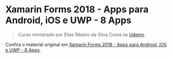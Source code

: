 # Xamarin Forms 2018 - Apps para Android, iOS e UWP - 8 Apps

> Curso ministrado por Elias Ribeiro da Silva Costa na [Udemy](https://www.udemy.com).

Confira o material original em [Xamarin Forms 2018 - Apps para Android, iOS e UWP - 8 Apps](https://www.udemy.com/course/xamarin-forms-2018-apps-para-android-ios-e-uwp-8-apps).
